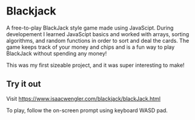 # Blackjack
A free-to-play BlackJack style game made using JavaScipt. During developement I learned JavaScipt basics and worked with arrays, sorting algorithms, and random functions in order to sort and deal the cards. The game keeps track of your money and chips and is a fun way to play BlackJack without spending any money!

This was my first sizeable project, and it was super interesting to make!

## Try it out
Visit https://www.isaacwengler.com/blackjack/blackJack.html

To play, follow the on-screen prompt using keyboard WASD pad. 
